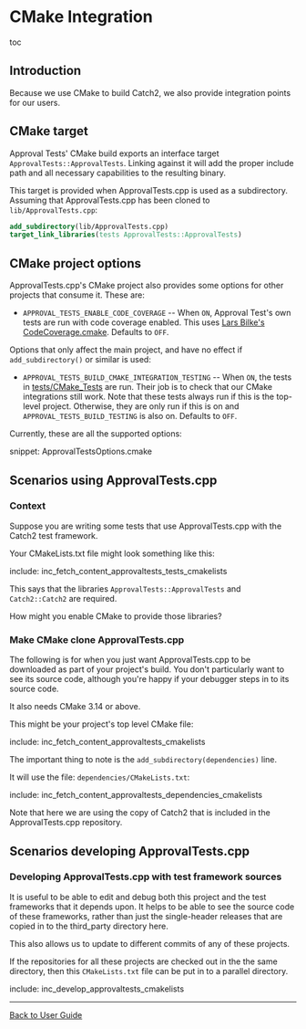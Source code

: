 <a id="top"></a>

# CMake Integration

toc

## Introduction

Because we use CMake to build Catch2, we also provide integration points for our users.

## CMake target

Approval Tests' CMake build exports an interface target `ApprovalTests::ApprovalTests`. Linking
against it will add the proper include path and all necessary capabilities
to the resulting binary.

This target is provided when ApprovalTests.cpp is used as a subdirectory.
Assuming that ApprovalTests.cpp has been cloned to `lib/ApprovalTests.cpp`:

```cmake
add_subdirectory(lib/ApprovalTests.cpp)
target_link_libraries(tests ApprovalTests::ApprovalTests)
```

## CMake project options

ApprovalTests.cpp's CMake project also provides some options for other projects
that consume it. These are:

* `APPROVAL_TESTS_ENABLE_CODE_COVERAGE` -- When `ON`, Approval Test's own tests are run with code coverage enabled. This uses [Lars Bilke's CodeCoverage.cmake](https://github.com/bilke/cmake-modules/blob/master/CodeCoverage.cmake).  Defaults to `OFF`.

Options that only affect the main project, and have no effect if `add_subdirectory()` or similar is used:

* `APPROVAL_TESTS_BUILD_CMAKE_INTEGRATION_TESTING` -- When `ON`, the tests in [tests/CMake_Tests](https://github.com/approvals/ApprovalTests.cpp/blob/master/tests/CMake_Tests) are run. Their job is to check that our CMake integrations still work. Note that these tests always run if this is the top-level project. Otherwise, they are only run if this is on and `APPROVAL_TESTS_BUILD_TESTING` is also on. Defaults to `OFF`.

Currently, these are all the supported options:

snippet: ApprovalTestsOptions.cmake

## Scenarios using ApprovalTests.cpp 

### Context

Suppose you are writing some tests that use ApprovalTests.cpp with the Catch2 test framework.

Your CMakeLists.txt file might look something like this:

include: inc_fetch_content_approvaltests_tests_cmakelists

This says that the libraries `ApprovalTests::ApprovalTests` and `Catch2::Catch2` are required.

How might you enable CMake to provide those libraries?

### Make CMake clone ApprovalTests.cpp

The following is for when you just want ApprovalTests.cpp to be downloaded as part of your project's build. You don't particularly want to see its source code, although you're happy if your debugger steps in to its source code.

It also needs CMake 3.14 or above.

This might be your project's top level CMake file:

include: inc_fetch_content_approvaltests_cmakelists

The important thing to note is the `add_subdirectory(dependencies)` line.

It will use the file: `dependencies/CMakeLists.txt`:

include: inc_fetch_content_approvaltests_dependencies_cmakelists

Note that here we are using the copy of Catch2 that is included in the ApprovalTests.cpp repository.

## Scenarios developing ApprovalTests.cpp 

### Developing ApprovalTests.cpp with test framework sources

It is useful to be able to edit and debug both this project and the test frameworks that it depends upon. It helps to be able to see the source code of these frameworks, rather than just the single-header releases that are copied in to the third_party directory here.

This also allows us to update to different commits of any of these projects.

If the repositories for all these projects are checked out in the the same directory, then this `CMakeLists.txt` file can be put in to a parallel directory.

include: inc_develop_approvaltests_cmakelists

---

[Back to User Guide](/doc/README.md#top)

